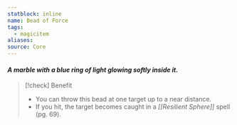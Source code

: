 ```yaml
---
statblock: inline
name: Bead of Force
tags:
  - magicitem
aliases: 
source: Core
---
```

#### *A marble with a blue ring of light glowing softly inside it.*

>[!check] Benefit
>- You can throw this bead at one target up to a near distance. 
>- If you hit, the target becomes caught in a *[[Resilient Sphere]]* spell (pg. 69).

